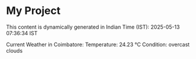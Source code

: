 # My Project

This content is dynamically generated in Indian Time (IST): 2025-05-13 07:36:34 IST


Current Weather in Coimbatore:
Temperature: 24.23 °C
Condition: overcast clouds
